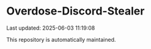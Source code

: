 # Overdose-Discord-Stealer

Last updated: 2025-06-03 11:19:08

This repository is automatically maintained.
